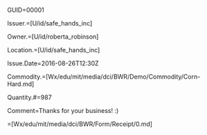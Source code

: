 GUID=00001

Issuer.=[U/id/safe_hands_inc]

Owner.=[U/id/roberta_robinson]

Location.=[U/id/safe_hands_inc]

Issue.Date=2016-08-26T12:30Z

Commodity.=[Wx/edu/mit/media/dci/BWR/Demo/Commodity/Corn-Hard.md]

Quantity.#=987

Comment=Thanks for your business!  :)

=[Wx/edu/mit/media/dci/BWR/Form/Receipt/0.md]